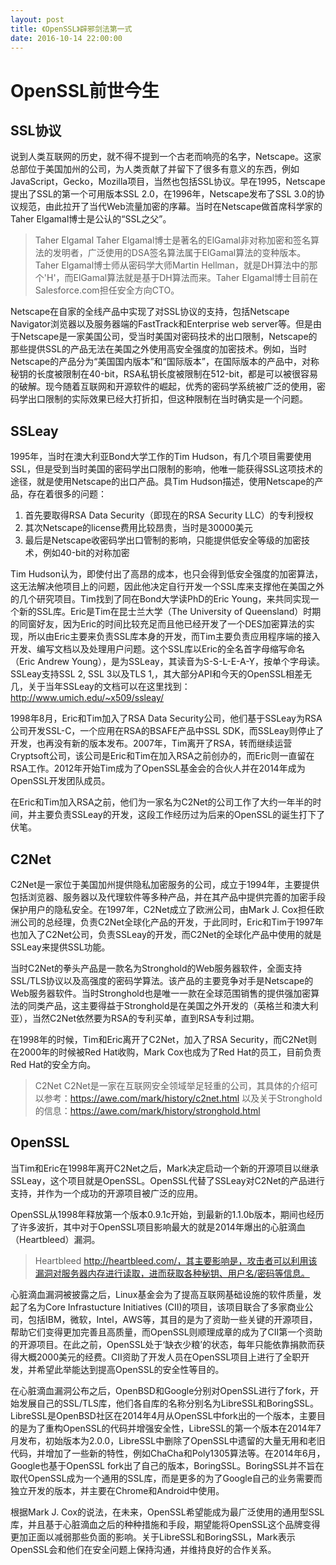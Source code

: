 ```yaml
---
layout: post
title: 《OpenSSL》辟邪剑法第一式
date: 2016-10-14 22:00:00
---
```


# OpenSSL前世今生

## SSL协议

说到人类互联网的历史，就不得不提到一个古老而响亮的名字，Netscape。这家总部位于美国加州的公司，为人类贡献了并留下了很多有意义的东西，例如JavaScript，Gecko，Mozilla项目，当然也包括SSL协议。早在1995，Netscape提出了SSL的第一个可用版本SSL 2.0，在1996年，Netscape发布了SSL 3.0的协议规范，由此拉开了当代Web流量加密的序幕。当时在Netscape做首席科学家的Taher Elgamal博士是公认的“SSL之父”。

> Taher Elgamal
> Taher Elgamal博士是著名的ElGamal非对称加密和签名算法的发明者，广泛使用的DSA签名算法属于ElGamal算法的变种版本。Taher Elgamal博士师从密码学大师Martin Hellman，就是DH算法中的那个'H'，而ElGamal算法就是基于DH算法而来。Taher Elgamal博士目前在Salesforce.com担任安全方向CTO。

Netscape在自家的全线产品中实现了对SSL协议的支持，包括Netscape Navigator浏览器以及服务器端的FastTrack和Enterprise web server等。但是由于Netscape是一家美国公司，受当时美国对密码技术的出口限制，Netscape的那些提供SSL的产品无法在美国之外使用高安全强度的加密技术。例如，当时Netscape的产品分为“美国国内版本”和“国际版本”，在国际版本的产品中，对称秘钥的长度被限制在40-bit，RSA私钥长度被限制在512-bit，都是可以被很容易的破解。现今随着互联网和开源软件的崛起，优秀的密码学系统被广泛的使用，密码学出口限制的实际效果已经大打折扣，但这种限制在当时确实是一个问题。

## SSLeay

1995年，当时在澳大利亚Bond大学工作的Tim Hudson，有几个项目需要使用SSL，但是受到当时美国的密码学出口限制的影响，他唯一能获得SSL这项技术的途径，就是使用Netscape的出口产品。具Tim Hudson描述，使用Netscape的产品，存在着很多的问题：

1. 首先要取得RSA Data Security（即现在的RSA Security LLC）的专利授权
2. 其次Netscape的license费用比较昂贵，当时是30000美元
3. 最后是Netscape收密码学出口管制的影响，只能提供低安全等级的加密技术，例如40-bit的对称加密

Tim Hudson认为，即使付出了高昂的成本，也只会得到低安全强度的加密算法，这无法解决他项目上的问题，因此他决定自行开发一个SSL库来支撑他在美国之外的几个研究项目。Tim找到了同在Bond大学读PhD的Eric Young，来共同实现一个新的SSL库。Eric是Tim在昆士兰大学（The University of Queensland）时期的同窗好友，因为Eric的时间比较充足而且他已经开发了一个DES加密算法的实现，所以由Eric主要来负责SSL库本身的开发，而Tim主要负责应用程序端的接入开发、编写文档以及处理用户问题。这个SSL库以Eric的全名首字母缩写命名（Eric Andrew Young），是为SSLeay，其读音为S-S-L-E-A-Y，按单个字母读。SSLeay支持SSL 2, SSL 3以及TLS 1,，其大部分API和今天的OpenSSL相差无几，关于当年SSLeay的文档可以在这里找到：http://www.umich.edu/~x509/ssleay/

1998年8月，Eric和Tim加入了RSA Data Security公司，他们基于SSLeay为RSA公司开发SSL-C，一个应用在RSA的BSAFE产品中SSL SDK，而SSLeay则停止了开发，也再没有新的版本发布。2007年，Tim离开了RSA，转而继续运营Cryptsoft公司，该公司是Eric和Tim在加入RSA之前创办的，而Eric则一直留在RSA工作。2012年开始Tim成为了OpenSSL基金会的合伙人并在2014年成为OpenSSL开发团队成员。

在Eric和Tim加入RSA之前，他们为一家名为C2Net的公司工作了大约一年半的时间，并主要负责SSLeay的开发，这段工作经历过为后来的OpenSSL的诞生打下了伏笔。

## C2Net

C2Net是一家位于美国加州提供隐私加密服务的公司，成立于1994年，主要提供包括浏览器、服务器以及代理软件等多种产品，并在其产品中提供完善的加密手段保护用户的隐私安全。在1997年，C2Net成立了欧洲公司，由Mark J. Cox担任欧洲公司的总经理，负责C2Net全球化产品的开发，于此同时，Eric和Tim于1997年也加入了C2Net公司，负责SSLeay的开发，而C2Net的全球化产品中使用的就是SSLeay来提供SSL功能。

当时C2Net的拳头产品是一款名为Stronghold的Web服务器软件，全面支持SSL/TLS协议以及高强度的密码学算法。该产品的主要竞争对手是Netscape的Web服务器软件。当时Stronghold也是唯一一款在全球范围销售的提供强加密算法的同类产品，这主要得益于Stronghold是在美国之外开发的（英格兰和澳大利亚），当然C2Net依然要为RSA的专利买单，直到RSA专利过期。

在1998年的时候，Tim和Eric离开了C2Net，加入了RSA Security，而C2Net则在2000年的时候被Red Hat收购，Mark Cox也成为了Red Hat的员工，目前负责Red Hat的安全方向。

> C2Net
> C2Net是一家在互联网安全领域举足轻重的公司，其具体的介绍可以参考：https://awe.com/mark/history/c2net.html 以及关于Stronghold的信息：https://awe.com/mark/history/stronghold.html

## OpenSSL

当Tim和Eric在1998年离开C2Net之后，Mark决定启动一个新的开源项目以继承SSLeay，这个项目就是OpenSSL。OpenSSL代替了SSLeay对C2Net的产品进行支持，并作为一个成功的开源项目被广泛的应用。

OpenSSL从1998年释放第一个版本0.9.1c开始，到最新的1.1.0b版本，期间也经历了许多波折，其中对于OpenSSL项目影响最大的就是2014年爆出的心脏滴血（Heartbleed）漏洞。

> Heartbleed
> http://heartbleed.com/，其主要影响是，攻击者可以利用该漏洞对服务器内存进行读取，进而获取各种秘钥、用户名/密码等信息。

心脏滴血漏洞被披露之后，Linux基金会为了提高互联网基础设施的软件质量，发起了名为Core Infrastucture Initiatives (CII)的项目，该项目联合了多家商业公司，包括IBM，微软，Intel，AWS等，其目的是为了资助一些关键的开源项目，帮助它们变得更加完善且高质量，而OpenSSL则顺理成章的成为了CII第一个资助的开源项目。在此之前，OpenSSL处于‘缺衣少粮’的状态，每年只能依靠捐款而获得大概2000美元的经费。CII资助了开发人员在OpenSSL项目上进行了全职开发，并希望此举能达到提高OpenSSL的安全性等目的。

在心脏滴血漏洞公布之后，OpenBSD和Google分别对OpenSSL进行了fork，开始发展自己的SSL/TLS库，他们各自库的名称分别名为LibreSSL和BoringSSL。LibreSSL是OpenBSD社区在2014年4月从OpenSSL中fork出的一个版本，主要目的是为了重构OpenSSL的代码并增强安全性，LibreSSL的第一个版本在2014年7月发布，初始版本为2.0.0，LibreSSL中删除了OpenSSL中遗留的大量无用和老旧代码，并增加了一些新的特性，例如ChaCha和Poly1305算法等。在2014年6月，Google也基于OpenSSL fork出了自己的版本，BoringSSL。BoringSSL并不旨在取代OpenSSL成为一个通用的SSL库，而是更多的为了Google自己的业务需要而独立开发的版本，并主要在Chrome和Android中使用。

根据Mark J. Cox的说法，在未来，OpenSSL希望能成为最广泛使用的通用型SSL库，并且基于心脏滴血之后的种种措施和手段，期望能将OpenSSL这个品牌变得更加正面以减弱那些负面的影响。关于LibreSSL和BoringSSL，Mark表示OpenSSL会和他们在安全问题上保持沟通，并维持良好的合作关系。
